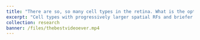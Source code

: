 ```yaml
---
title: "There are so, so many cell types in the retina. What is the optimal number of receptive field types for encoding natural videos?"
excerpt: "Cell types with progressively larger spatial RFs and briefer temporal RFs form serially as more number of neurons are available. Efficient coding can explain cell type diversity in the retina as well!"
collection: research
banner: /files/thebestvideoever.mp4
---
```

